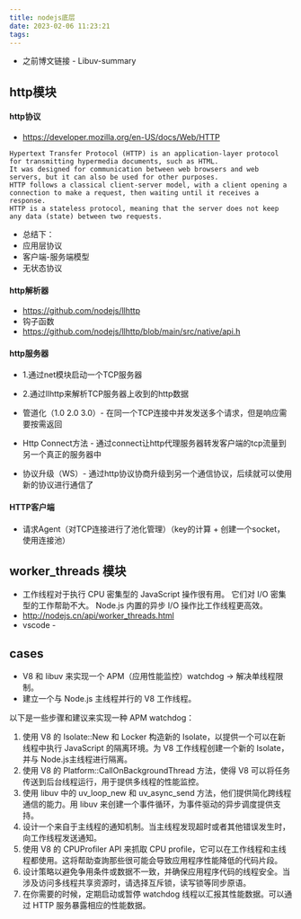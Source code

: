```yaml
---
title: nodejs底层
date: 2023-02-06 11:23:21
tags:
---
```

- 之前博文链接 - Libuv-summary



## http模块
#### http协议
- https://developer.mozilla.org/en-US/docs/Web/HTTP
```
Hypertext Transfer Protocol (HTTP) is an application-layer protocol for transmitting hypermedia documents, such as HTML. 
It was designed for communication between web browsers and web servers, but it can also be used for other purposes. 
HTTP follows a classical client-server model, with a client opening a connection to make a request, then waiting until it receives a response. 
HTTP is a stateless protocol, meaning that the server does not keep any data (state) between two requests.
```
- 总结下：
- 应用层协议
- 客户端-服务端模型
- 无状态协议

#### http解析器
- https://github.com/nodejs/llhttp
- 钩子函数
- https://github.com/nodejs/llhttp/blob/main/src/native/api.h

#### http服务器
- 1.通过net模块启动一个TCP服务器
- 2.通过llhttp来解析TCP服务器上收到的http数据

- 管道化（1.0 2.0 3.0）- 在同一个TCP连接中并发发送多个请求，但是响应需要按需返回

- Http Connect方法 - 通过connect让http代理服务器转发客户端的tcp流量到另一个真正的服务器中

- 协议升级（WS）- 通过http协议协商升级到另一个通信协议，后续就可以使用新的协议进行通信了


#### HTTP客户端
- 请求Agent（对TCP连接进行了池化管理）（key的计算 + 创建一个socket， 使用连接池）


## worker_threads 模块
- 工作线程对于执行 CPU 密集型的 JavaScript 操作很有用。 它们对 I/O 密集型的工作帮助不大。 Node.js 内置的异步 I/O 操作比工作线程更高效。
- http://nodejs.cn/api/worker_threads.html
- vscode - 


## cases

- V8 和 libuv 来实现一个 APM（应用性能监控）watchdog  -> 解决单线程限制。
- 建立一个与 Node.js 主线程并行的 V8 工作线程。

以下是一些步骤和建议来实现一种 APM watchdog：

1. 使用 V8 的 Isolate::New 和 Locker 构造新的 Isolate，以提供一个可以在新线程中执行 JavaScript 的隔离环境。为 V8 工作线程创建一个新的 Isolate，并与 Node.js主线程进行隔离。
2. 使用 V8 的 Platform::CallOnBackgroundThread 方法，使得 V8 可以将任务传送到后台线程运行，用于提供多线程的性能监控。
3. 使用 libuv 中的 uv_loop_new 和 uv_async_send 方法，他们提供简化跨线程通信的能力。用 libuv 来创建一个事件循环，为事件驱动的异步调度提供支持。
4. 设计一个来自于主线程的通知机制。当主线程发现超时或者其他错误发生时，向工作线程发送通知。
5. 使用 V8 的 CPUProfiler API 来抓取 CPU profile，它可以在工作线程和主线程都使用。这将帮助查詢那些很可能会导致应用程序性能降低的代码片段。
6. 设计策略以避免争用条件或数据不一致，并确保应用程序代码的线程安全。当涉及访问多线程共享资源时，请选择互斥锁，读写锁等同步原语。
7. 在你需要的时候，定期启动或暂停 watchdog 线程以汇报其性能数据。可以通过 HTTP 服务暴露相应的性能数据。

